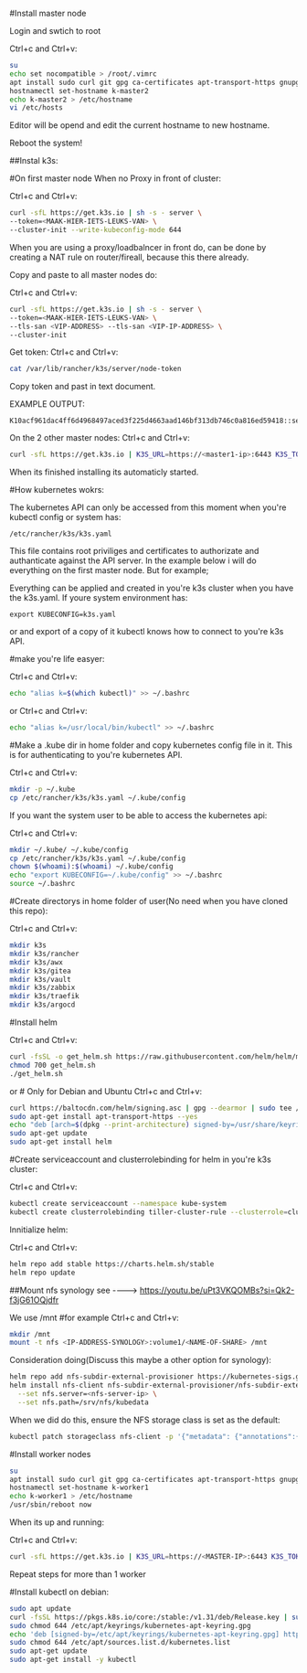 #Install master node

Login and swtich to root

Ctrl+c and Ctrl+v:
```bash
su
echo set nocompatible > /root/.vimrc
apt install sudo curl git gpg ca-certificates apt-transport-https gnupg nfs-common -y
hostnamectl set-hostname k-master2
echo k-master2 > /etc/hostname
vi /etc/hosts
```

Editor will be opend and edit the current hostname to new hostname.

Reboot the system!

##Instal k3s:

#On first master node When no Proxy in front of cluster:

Ctrl+c and Ctrl+v:
```bash
curl -sfL https://get.k3s.io | sh -s - server \
--token=<MAAK-HIER-IETS-LEUKS-VAN> \
--cluster-init --write-kubeconfig-mode 644
```

When you are using a proxy/loadbalncer in front do, can be done by creating a NAT rule on router/fireall, because this there already.

Copy and paste to all master nodes do:

Ctrl+c and Ctrl+v:
```bash
curl -sfL https://get.k3s.io | sh -s - server \
--token=<MAAK-HIER-IETS-LEUKS-VAN> \
--tls-san <VIP-ADDRESS> --tls-san <VIP-IP-ADDRESS> \
--cluster-init
```
Get token:
Ctrl+c and Ctrl+v:
```bash
cat /var/lib/rancher/k3s/server/node-token
```
Copy token and past in text document.

EXAMPLE OUTPUT:
```console
K10acf961dac4ff6d4968497aced3f225d4663aad146bf313db746c0a816ed59418::server:391bad00f60f3fb2998e1739b3ec968f
```

On the  2 other master nodes:
Ctrl+c and Ctrl+v:
```bash
curl -sfL https://get.k3s.io | K3S_URL=https://<master1-ip>:6443 K3S_TOKEN=<your-token> sh -
```

When its finished installing its automaticly started.

#How kubernetes wokrs:

The kubernetes API can only be accessed from this moment when you're kubectl config or system has:
```console
/etc/rancher/k3s/k3s.yaml
```
This file contains root priviliges and certificates to authorizate and authanticate against the API server.
In the example below i will do everything on the first master node. But for example;

Everything can be applied and created in you're k3s cluster when you have the k3s.yaml.
If youre system environment has:
```console
export KUBECONFIG=k3s.yaml
```
or and export of a copy of it kubectl knows how to connect to you're k3s API.

#make you're life easyer:

Ctrl+c and Ctrl+v:
```bash
echo "alias k=$(which kubectl)" >> ~/.bashrc
```
or
Ctrl+c and Ctrl+v:
```bash
echo "alias k=/usr/local/bin/kubectl" >> ~/.bashrc
```
#Make a .kube dir in home folder and copy kubernetes config file in it.
This is for authenticating to you're kubernetes API.

Ctrl+c and Ctrl+v:
```bash
mkdir -p ~/.kube
cp /etc/rancher/k3s/k3s.yaml ~/.kube/config
```

If you want the system user to be able to access the kubernetes api:

Ctrl+c and Ctrl+v:
```bash
mkdir ~/.kube/ ~/.kube/config
cp /etc/rancher/k3s/k3s.yaml ~/.kube/config
chown $(whoami):$(whoami) ~/.kube/config
echo "export KUBECONFIG=~/.kube/config" >> ~/.bashrc
source ~/.bashrc
```
#Create directorys in home folder of user(No need when you have cloned this repo):

Ctrl+c and Ctrl+v:
```bash
mkdir k3s
mkdir k3s/rancher
mkdir k3s/awx
mkdir k3s/gitea
mkdir k3s/vault
mkdir k3s/zabbix
mkdir k3s/traefik
mkdir k3s/argocd
```


#Install helm

Ctrl+c and Ctrl+v:
```bash
curl -fsSL -o get_helm.sh https://raw.githubusercontent.com/helm/helm/main/scripts/get-helm-3
chmod 700 get_helm.sh
./get_helm.sh
```
or # Only for Debian and Ubuntu 
Ctrl+c and Ctrl+v:
```bash
curl https://baltocdn.com/helm/signing.asc | gpg --dearmor | sudo tee /usr/share/keyrings/helm.gpg > /dev/null
sudo apt-get install apt-transport-https --yes
echo "deb [arch=$(dpkg --print-architecture) signed-by=/usr/share/keyrings/helm.gpg] https://baltocdn.com/helm/stable/debian/ all main" | sudo tee /etc/apt/sources.list.d/helm-stable-debian.list
sudo apt-get update
sudo apt-get install helm
```

#Create serviceaccount and clusterrolebinding for helm in you're k3s cluster:

Ctrl+c and Ctrl+v:
```bash
kubectl create serviceaccount --namespace kube-system
kubectl create clusterrolebinding tiller-cluster-rule --clusterrole=cluster-admin 
```

Innitialize helm:

Ctrl+c and Ctrl+v:
```bash
helm repo add stable https://charts.helm.sh/stable
helm repo update
```



##Mount nfs synology see ----> https://youtu.be/uPt3VKQOMBs?si=Qk2-f3jG61OQjdfr

We use /mnt #for example
Ctrl+c and Ctrl+v:
```bash
mkdir /mnt
mount -t nfs <IP-ADDRESS-SYNOLOGY>:volume1/<NAME-OF-SHARE> /mnt
```

Consideration doing(Discuss this maybe a other option for synology):
```bash
helm repo add nfs-subdir-external-provisioner https://kubernetes-sigs.github.io/nfs-subdir-external-provisioner/
helm install nfs-client nfs-subdir-external-provisioner/nfs-subdir-external-provisioner \
  --set nfs.server=<nfs-server-ip> \
  --set nfs.path=/srv/nfs/kubedata
```	

When we did do this, ensure the NFS storage class is set as the default:


```bash
kubectl patch storageclass nfs-client -p '{"metadata": {"annotations":{"storageclass.kubernetes.io/is-default-class":"true"}}}'
```



#Install worker nodes

```bash
su
apt install sudo curl git gpg ca-certificates apt-transport-https gnupg nfs-common -y
hostnamectl set-hostname k-worker1
echo k-worker1 > /etc/hostname
/usr/sbin/reboot now
```
When its up and running:

Ctrl+c and Ctrl+v:
```bash
curl -sfL https://get.k3s.io | K3S_URL=https://<MASTER-IP>:6443 K3S_TOKEN=<MASTER-TOKEN> sh -
```
Repeat steps for more than 1 worker


#Install kubectl on debian:

```bash
sudo apt update
curl -fsSL https://pkgs.k8s.io/core:/stable:/v1.31/deb/Release.key | sudo gpg --dearmor -o /etc/apt/keyrings/kubernetes-apt-keyring.gpg
sudo chmod 644 /etc/apt/keyrings/kubernetes-apt-keyring.gpg 
echo 'deb [signed-by=/etc/apt/keyrings/kubernetes-apt-keyring.gpg] https://pkgs.k8s.io/core:/stable:/v1.31/deb/ /' | sudo tee /etc/apt/sources.list.d/kubernetes.list
sudo chmod 644 /etc/apt/sources.list.d/kubernetes.list
sudo apt-get update
sudo apt-get install -y kubectl
```


